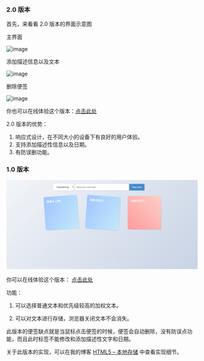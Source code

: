 ### 2.0 版本

首先，来看看 2.0 版本的界面示意图

主界面

![image](https://github.com/hwaphon/Html5LocalStorage/tree/master/2.0/main.png)

添加描述信息以及文本

![image](https://github.com/hwaphon/Html5LocalStorage/tree/master/2.0/add.png)

删除便签

![image](https://github.com/hwaphon/Html5LocalStorage/tree/master/2.0/delete.png)

你也可以在线体验这个版本：[点击此处](https://hwaphon.github.io/Html5LocalStorage/2.0/index.html)

2.0 版本的优势：

1. 响应式设计，在不同大小的设备下有良好的用户体验。
2. 支持添加描述性信息以及日期。
3. 有防误删功能。

### 1.0 版本

![image](https://github.com/hwaphon/Html5LocalStorage/blob/master/1.0main.png)

你可以在线体验这个版本： [点击此处](https://hwaphon.github.io/Html5LocalStorage/)

功能：

1. 可以选择普通文本和优先级较高的加权文本。

2. 可以对文本进行存储，浏览器关闭文本不会消失。

此版本的便签缺点就是当鼠标点击便签的时候，便签会自动删除，没有防误点功能，而且此时标签不能修改和添加描述性文字和日期。

关于此版本的实现，可以在我的博客 [HTML5 – 本地存储](http://hwaphon.site/?p=170) 中查看实现细节。